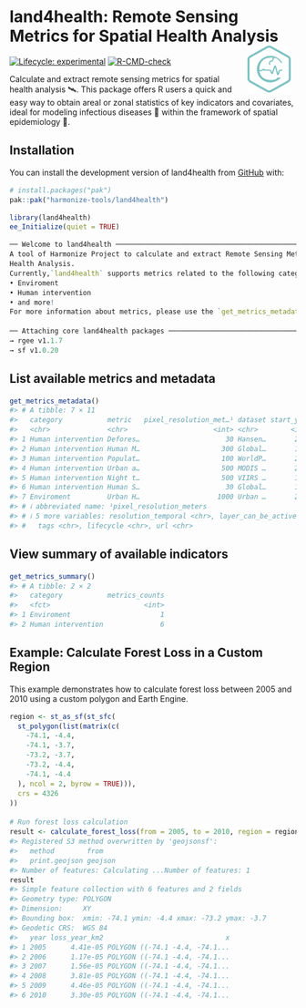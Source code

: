 
<!-- README.md is generated from README.Rmd. Please edit that file -->

# land4health: Remote Sensing Metrics for Spatial Health Analysis <img src="man/figures/logo.png" align="right" hspace="10" vspace="0" width="15%">

<!-- badges: start -->

[![Lifecycle:
experimental](https://img.shields.io/badge/lifecycle-experimental-orange.svg)](https://lifecycle.r-lib.org/articles/stages.html#experimental)
[![R-CMD-check](https://github.com/harmonize-tools/land4health/actions/workflows/R-CMD-check.yaml/badge.svg)](https://github.com/harmonize-tools/land4health/actions/workflows/R-CMD-check.yaml)
<!-- badges: end -->

Calculate and extract remote sensing metrics for spatial health analysis
🛰️. This package offers R users a quick and easy way to obtain areal or
zonal statistics of key indicators and covariates, ideal for modeling
infectious diseases 🦠 within the framework of spatial epidemiology 🏥.

## Installation

You can install the development version of land4health from
[GitHub](https://github.com/) with:

``` r
# install.packages("pak")
pak::pak("harmonize-tools/land4health")
```

``` r
library(land4health)
ee_Initialize(quiet = TRUE)
```

``` r
── Welcome to land4health ──────────────────────────────────────────────────────────────────
A tool of Harmonize Project to calculate and extract Remote Sensing Metrics for Spatial
Health Analysis.
Currently,`land4health` supports metrics related to the following categories:
• Enviroment
• Human intervention
• and more!
For more information about metrics, please use the `get_metrics_metadata()` function.

── Attaching core land4health packages ─────────────────────────────────────────────────────
→ rgee v1.1.7
→ sf v1.0.20
```

## List available metrics and metadata

``` r
get_metrics_metadata()
#> # A tibble: 7 × 11
#>   category           metric   pixel_resolution_met…¹ dataset start_year end_year
#>   <chr>              <chr>                     <int> <chr>        <int>    <int>
#> 1 Human intervention Defores…                     30 Hansen…       2000     2023
#> 2 Human intervention Human M…                    300 Global…       1990     2017
#> 3 Human intervention Populat…                    100 WorldP…       2000     2021
#> 4 Human intervention Urban a…                    500 MODIS …       2001     2022
#> 5 Human intervention Night t…                    500 VIIRS …       1992     2023
#> 6 Human intervention Human S…                     30 Global…       1975     2030
#> 7 Enviroment         Urban H…                   1000 Urban …       2003     2020
#> # ℹ abbreviated name: ¹​pixel_resolution_meters
#> # ℹ 5 more variables: resolution_temporal <chr>, layer_can_be_actived <lgl>,
#> #   tags <chr>, lifecycle <chr>, url <chr>
```

## View summary of available indicators

``` r
get_metrics_summary()
#> # A tibble: 2 × 2
#>   category           metrics_counts
#>   <fct>                       <int>
#> 1 Enviroment                      1
#> 2 Human intervention              6
```

## Example: Calculate Forest Loss in a Custom Region

This example demonstrates how to calculate forest loss between 2005 and
2010 using a custom polygon and Earth Engine.

``` r
region <- st_as_sf(st_sfc(
  st_polygon(list(matrix(c(
    -74.1, -4.4,
    -74.1, -3.7,
    -73.2, -3.7,
    -73.2, -4.4,
    -74.1, -4.4
  ), ncol = 2, byrow = TRUE))),
  crs = 4326
))

# Run forest loss calculation
result <- calculate_forest_loss(from = 2005, to = 2010, region = region)
#> Registered S3 method overwritten by 'geojsonsf':
#>   method        from   
#>   print.geojson geojson
#> Number of features: Calculating ...Number of features: 1
result
#> Simple feature collection with 6 features and 2 fields
#> Geometry type: POLYGON
#> Dimension:     XY
#> Bounding box:  xmin: -74.1 ymin: -4.4 xmax: -73.2 ymax: -3.7
#> Geodetic CRS:  WGS 84
#>   year loss_year_km2                              x
#> 1 2005      4.41e-05 POLYGON ((-74.1 -4.4, -74.1...
#> 2 2006      1.17e-05 POLYGON ((-74.1 -4.4, -74.1...
#> 3 2007      1.56e-05 POLYGON ((-74.1 -4.4, -74.1...
#> 4 2008      3.81e-05 POLYGON ((-74.1 -4.4, -74.1...
#> 5 2009      4.46e-05 POLYGON ((-74.1 -4.4, -74.1...
#> 6 2010      3.30e-05 POLYGON ((-74.1 -4.4, -74.1...
```
